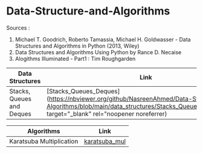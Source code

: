 # Data-Structure-and-Algorithms

Sources : 
1. Michael T. Goodrich, Roberto Tamassia, Michael H. Goldwasser - Data Structures and Algorithms in Python (2013, Wiley) 
2. Data Structures and Algorithms Using Python by Rance D. Necaise
3. Alogithms Illuminated - Part1  : Tim Roughgarden

| Data Structures          | Link   |
| -------------------- |-------------|
| Stacks, Queues and Deques |[Stacks_Queues_Deques](https://nbviewer.org/github/NasreenAhmed/Data-Structure-and-Algorithms/blob/main/data_structures/Stacks_Queues_Deques.ipynb" target="_blank" rel="noopener noreferrer) | 

| Algorithms         | Link   |
| -------------------- |-------------|
| Karatsuba Multiplication |[karatsuba_mul](https://nbviewer.org/github/NasreenAhmed/Data-Structure-and-Algorithms/blob/main/algorithms/karatsuba_multiplication.ipynb) | 




